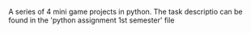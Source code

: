 A series of 4 mini game projects in python.
The task descriptio can be found in the 'python assignment 1st semester' file
